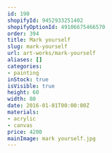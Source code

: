 ```yaml
---
id: 190
shopifyId: 9452933251402
shopifyOptionId: 49106675466570
order: 394
title: Mark yourself
slug: mark-yourself
url: art-works/mark-yourself
aliases: []
categories:
- painting
inStock: true
isVisible: true
height: 60
width: 80
date: 2016-01-01T00:00:00Z
materials:
- acrylic
- canvas
price: 4200
mainImage: mark yourself.jpg
---
```

